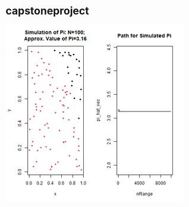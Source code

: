 # capstoneproject


![](https://github.com/oliverluocs/capstoneproject/blob/main/pics/pi-simuation.gif)

